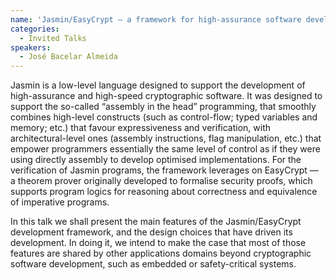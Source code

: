 ```yaml
---
name: 'Jasmin/EasyCrypt — a framework for high-assurance software development'
categories:
  - Invited Talks
speakers:
  - José Bacelar Almeida
---
```



Jasmin is a low-level language designed to support the development of high-assurance and high-speed cryptographic software. It was designed to support the so-called “assembly in the head” programming, that smoothly combines high-level constructs (such as control-flow; typed variables and memory; etc.) that favour expressiveness and verification, with architectural-level ones (assembly instructions, flag manipulation, etc.) that empower programmers essentially the same level of control as if they were using directly assembly to develop optimised implementations. For the verification of Jasmin programs, the framework leverages on EasyCrypt — a theorem prover originally developed to formalise security proofs, which supports program logics for reasoning about correctness and equivalence of imperative programs.

In this talk we shall present the main features of the Jasmin/EasyCrypt development framework, and the design choices that have driven its development. In doing it, we intend to make the case that most of those features are shared by other applications domains beyond cryptographic software development, such as embedded or safety-critical systems.